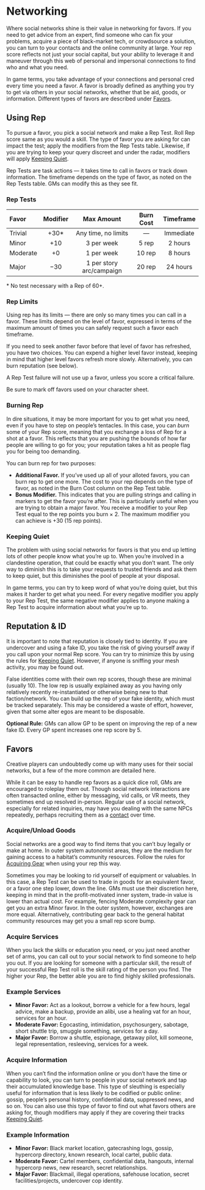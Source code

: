 # Networking

Where social networks shine is their value in networking for favors. If you need to get advice from an expert, find someone who can fix your problems, acquire a piece of black-market tech, or crowdsource a solution, you can turn to your contacts and the online community at large. Your rep score reflects not just your social capital, but your ability to leverage it and maneuver through this web of personal and impersonal connections to find who and what you need.

In game terms, you take advantage of your connections and personal cred every time you need a favor. A favor is broadly defined as anything you try to get via others in your social networks, whether that be aid, goods, or information. Different types of favors are described under [Favors](#favors).

## Using Rep

To pursue a favor, you pick a social network and make a Rep Test. Roll Rep score same as you would a skill. The type of favor you are asking for can impact the test; apply the modifiers from the Rep Tests table. Likewise, if you are trying to keep your query discreet and under the radar, modifiers will apply [Keeping Quiet](#keeping-quiet).

Rep Tests are task actions — it takes time to call in favors or track down information. The timeframe depends on the type of favor, as noted on the Rep Tests table. GMs can modify this as they see fit.

<!-- CLEANED blockquote class="table" -->

### Rep Tests

| Favor    | Modifier |        Max Amount        | Burn Cost | Timeframe |
| :------- | :------: | :----------------------: | :-------: | :-------: |
| Trivial  |  +30\*   |   Any time, no limits    |     —     | Immediate |
| Minor    |   +10    |        3 per week        |   5 rep   |  2 hours  |
| Moderate |    +0    |        1 per week        |  10 rep   |  8 hours  |
| Major    |   −30    | 1 per story arc/campaign |  20 rep   | 24 hours  |

\* No test necessary with a Rep of 60+.

<!-- CLEANED /blockquote -->

### Rep Limits

Using rep has its limits — there are only so many times you can call in a favor. These limits depend on the level of favor, expressed in terms of the maximum amount of times you can safely request such a favor each timeframe.

If you need to seek another favor before that level of favor has refreshed, you have two choices. You can expend a higher level favor instead, keeping in mind that higher level favors refresh more slowly. Alternatively, you can burn reputation (see below).

A Rep Test failure will not use up a favor, unless you score a critical failure.

Be sure to mark off favors used on your character sheet.

### Burning Rep

In dire situations, it may be more important for you to get what you need, even if you have to step on people’s tentacles. In this case, you can _burn_ some of your Rep score, meaning that you exchange a loss of Rep for a shot at a favor. This reflects that you are pushing the bounds of how far people are willing to go for you; your reputation takes a hit as people flag you for being too demanding.

You can burn rep for two purposes:

- **Additional Favor.** If you’ve used up all of your alloted favors, you can burn rep to get one more. The cost to your rep depends on the type of favor, as noted in the Burn Cost column on the Rep Test table.
- **Bonus Modifier.** This indicates that you are pulling strings and calling in markers to get the favor you’re after. This is particularly useful when you are trying to obtain a major favor. You receive a modifier to your Rep Test equal to the rep points you burn × 2. The maximum modifier you can achieve is +30 (15 rep points).

### Keeping Quiet

The problem with using social networks for favors is that you end up letting lots of other people know what you’re up to. When you’re involved in a clandestine operation, that could be exactly what you don’t want. The only way to diminish this is to take your requests to trusted friends and ask them to keep quiet, but this diminishes the pool of people at your disposal.

In game terms, you can try to keep word of what you’re doing quiet, but this makes it harder to get what you need. For every negative modifier you apply to your Rep Test, the same negative modifier applies to anyone making a Rep Test to acquire information about what you’re up to.

## Reputation & ID

It is important to note that reputation is closely tied to identity. If you are undercover and using a fake ID, you take the risk of giving yourself away if you call upon your normal Rep score. You can try to minimize this by using the rules for [Keeping Quiet](#keeping-quiet). However, if anyone is sniffing your mesh activity, you may be found out.

False identities come with their own rep scores, though these are minimal (usually 10). The low rep is usually explained away as you having only relatively recently re-instantiated or otherwise being new to that faction/network. You can build up the rep of your fake identity, which must be tracked separately. This may be considered a waste of effort, however, given that some alter egos are meant to be disposable.

**Optional Rule:** GMs can allow GP to be spent on improving the rep of a new fake ID. Every GP spent increases one rep score by 5.

## Favors

Creative players can undoubtedly come up with many uses for their social networks, but a few of the more common are detailed here.

While it can be easy to handle rep favors as a quick dice roll, GMs are encouraged to roleplay them out. Though social network interactions are often transacted online, either by messaging, vid calls, or VR meets, they sometimes end up resolved in-person. Regular use of a social network, especially for related inquiries, may have you dealing with the same NPCs repeatedly, perhaps recruiting them as a [contact](../04/28-traits.md#contact) over time.

### Acquire/Unload Goods

Social networks are a good way to find items that you can’t buy legally or make at home. In outer system autonomist areas, they are the medium for gaining access to a habitat’s community resources. Follow the rules for [Acquiring Gear](../16/02-acquiring-gear.md) when using your rep this way.

Sometimes you may be looking to rid yourself of equipment or valuables. In this case, a Rep Test can be used to trade in goods for an equivalent favor, or a favor one step lower, down the line. GMs must use their discretion here, keeping in mind that in the profit-motivated inner system, trade-in value is lower than actual cost. For example, fencing Moderate complexity gear can get you an extra Minor favor. In the outer system, however, exchanges are more equal. Alternatively, contributing gear back to the general habitat community resources may get you a small rep score bump.

### Acquire Services

When you lack the skills or education you need, or you just need another set of arms, you can call out to your social network to find someone to help you out. If you are looking for someone with a particular skill, the result of your successful Rep Test roll is the skill rating of the person you find. The higher your Rep, the better able you are to find highly skilled professionals.

### Example Services

- **Minor Favor:** Act as a lookout, borrow a vehicle for a few hours, legal advice, make a backup, provide an alibi, use a healing vat for an hour, services for an hour.
- **Moderate Favor:** Egocasting, intimidation, psychosurgery, sabotage, short shuttle trip, smuggle something, services for a day.
- **Major Favor:** Borrow a shuttle, espionage, getaway pilot, kill someone, legal representation, resleeving, services for a week.

### Acquire Information

When you can’t find the information online or you don’t have the time or capability to look, you can turn to people in your social network and tap their accumulated knowledge base. This type of sleuthing is especially useful for information that is less likely to be codified or public online: gossip, people’s personal history, confidential data, suppressed news, and so on. You can also use this type of favor to find out what favors others are asking for, though modifiers may apply if they are covering their tracks [Keeping Quiet](#keeping-quiet).

### Example Information

- **Minor Favor:** Black market location, gatecrashing logs, gossip, hypercorp directory, known research, local cartel, public data.
- **Moderate Favor:** Cartel members, confidential data, hangouts, internal hypercorp news, new research, secret relationships.
- **Major Favor:** Blackmail, illegal operations, safehouse location, secret facilities/projects, undercover cop identity.
